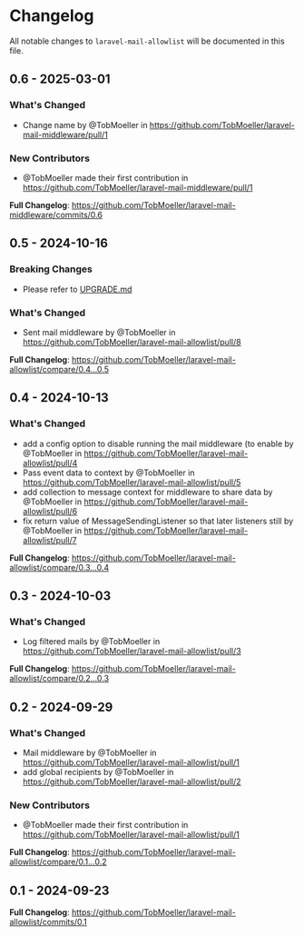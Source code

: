 # Changelog

All notable changes to `laravel-mail-allowlist` will be documented in this file.

## 0.6 - 2025-03-01

### What's Changed

* Change name by @TobMoeller in https://github.com/TobMoeller/laravel-mail-middleware/pull/1

### New Contributors

* @TobMoeller made their first contribution in https://github.com/TobMoeller/laravel-mail-middleware/pull/1

**Full Changelog**: https://github.com/TobMoeller/laravel-mail-middleware/commits/0.6

## 0.5 - 2024-10-16

### Breaking Changes

* Please refer to [UPGRADE.md](https://github.com/TobMoeller/laravel-mail-allowlist/blob/main/UPGRADE.md)

### What's Changed

* Sent mail middleware by @TobMoeller in https://github.com/TobMoeller/laravel-mail-allowlist/pull/8

**Full Changelog**: https://github.com/TobMoeller/laravel-mail-allowlist/compare/0.4...0.5

## 0.4 - 2024-10-13

### What's Changed

* add a config option to disable running the mail middleware (to enable by @TobMoeller in https://github.com/TobMoeller/laravel-mail-allowlist/pull/4
* Pass event data to context by @TobMoeller in https://github.com/TobMoeller/laravel-mail-allowlist/pull/5
* add collection to message context for middleware to share data by @TobMoeller in https://github.com/TobMoeller/laravel-mail-allowlist/pull/6
* fix return value of MessageSendingListener so that later listeners still by @TobMoeller in https://github.com/TobMoeller/laravel-mail-allowlist/pull/7

**Full Changelog**: https://github.com/TobMoeller/laravel-mail-allowlist/compare/0.3...0.4

## 0.3 - 2024-10-03

### What's Changed

* Log filtered mails by @TobMoeller in https://github.com/TobMoeller/laravel-mail-allowlist/pull/3

**Full Changelog**: https://github.com/TobMoeller/laravel-mail-allowlist/compare/0.2...0.3

## 0.2 - 2024-09-29

### What's Changed

* Mail middleware by @TobMoeller in https://github.com/TobMoeller/laravel-mail-allowlist/pull/1
* add global recipients by @TobMoeller in https://github.com/TobMoeller/laravel-mail-allowlist/pull/2

### New Contributors

* @TobMoeller made their first contribution in https://github.com/TobMoeller/laravel-mail-allowlist/pull/1

**Full Changelog**: https://github.com/TobMoeller/laravel-mail-allowlist/compare/0.1...0.2

## 0.1 - 2024-09-23

**Full Changelog**: https://github.com/TobMoeller/laravel-mail-allowlist/commits/0.1
